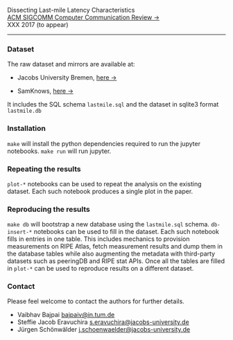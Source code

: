 Dissecting Last-mile Latency Characteristics  
[ACM SIGCOMM Computer Communication Review &rarr;](http://www.sigcomm.org/publications/computer-communication-review)  
XXX 2017 (to appear)  

---  

### Dataset

The raw dataset and mirrors are available at:

* Jacobs University Bremen, [here
  &rarr;](http://cnds.eecs.jacobs-university.de/users/vbajpai/lm-ccr-2017/)  

* SamKnows, [here
  &rarr;](https://files.samknows.com/~vbajpai/lm-ccr-2017/)  

It includes the SQL schema `lastmile.sql` and the dataset in sqlite3
format `lastmile.db`

### Installation

`make` will install the python dependencies required to run the jupyter
notebooks. `make run` will run jupyter.


### Repeating the results

`plot-*` notebooks can be used to repeat the analysis on the existing
dataset. Each such notebook produces a single plot in the paper.


### Reproducing the results

`make db` will bootstrap a new database using the `lastmile.sql` schema.
`db-insert-*` notebooks can be used to fill in the dataset. Each such
notebook fills in entries in one table. This includes mechanics to
provision measurements on RIPE Atlas, fetch measurement results and dump
them in the database tables while also augmenting the metadata with
third-party datasets such as peeringDB and RIPE stat APIs. Once all the
tables are filled in `plot-*` can be used to reproduce results on a
different dataset.


### Contact

Please feel welcome to contact the authors for further details.

- Vaibhav Bajpai <bajpaiv@in.tum.de>  
- Steffie Jacob Eravuchira <s.eravuchira@jacobs-university.de>  
- Jürgen Schönwälder <j.schoenwaelder@jacobs-university.de>  


